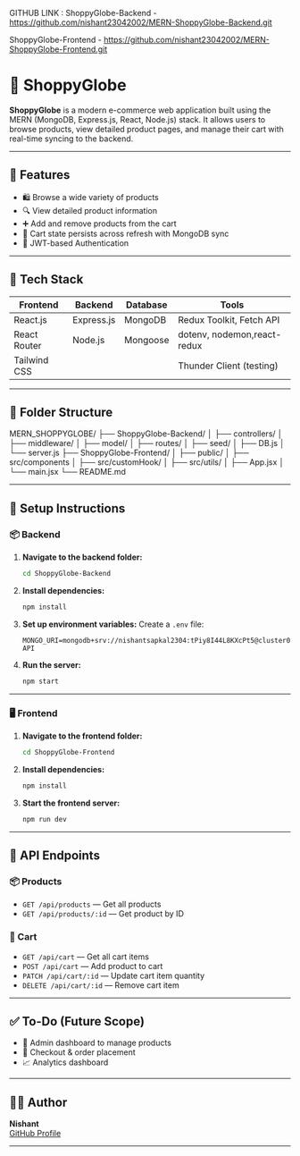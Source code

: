 GITHUB LINK :
ShoppyGlobe-Backend -  https://github.com/nishant23042002/MERN-ShoppyGlobe-Backend.git 

ShoppyGlobe-Frontend - https://github.com/nishant23042002/MERN-ShoppyGlobe-Frontend.git



# 🛒 ShoppyGlobe

**ShoppyGlobe** is a modern e-commerce web application built using the MERN (MongoDB, Express.js, React, Node.js) stack. It allows users to browse products, view detailed product pages, and manage their cart with real-time syncing to the backend.

---


## 🚀 Features

- 🛍️ Browse a wide variety of products
- 🔍 View detailed product information
- ➕ Add and remove products from the cart
- 🔁 Cart state persists across refresh with MongoDB sync
- 🔐 JWT-based Authentication 

---

## 🧱 Tech Stack

| Frontend        | Backend         | Database | Tools           |
|----------------|-----------------|----------|------------------|
| React.js        | Express.js       | MongoDB  | Redux Toolkit, Fetch API |
| React Router    | Node.js         | Mongoose | dotenv, nodemon,react-redux  |
| Tailwind CSS    |                 |          | Thunder Client (testing) |

---

## 📁 Folder Structure

MERN_SHOPPYGLOBE/
├── ShoppyGlobe-Backend/
│ ├── controllers/
│ ├── middleware/
│ ├── model/
│ ├── routes/
│ ├── seed/
│ ├── DB.js
│ └── server.js
├── ShoppyGlobe-Frontend/
│ ├── public/
│ ├── src/components
│ ├── src/customHook/
│ ├── src/utils/
│ ├── App.jsx
│ └── main.jsx
└── README.md


---

## 🔧 Setup Instructions

### 📦 Backend

1. **Navigate to the backend folder:**
    ```bash
    cd ShoppyGlobe-Backend
    ```

2. **Install dependencies:**
    ```bash
    npm install
    ```

3. **Set up environment variables:**
    Create a `.env` file:
    ```.env
    MONGO_URI=mongodb+srv://nishantsapkal2304:tPiy8I44L8KXcPt5@cluster0.7uihp7l.mongodb.net/ShoppyGlobe-API
    ```

4. **Run the server:**
    ```bash
    npm start
    ```

---

### 🖥️ Frontend

1. **Navigate to the frontend folder:**
    ```bash
    cd ShoppyGlobe-Frontend
    ```

2. **Install dependencies:**
    ```bash
    npm install
    ```

3. **Start the frontend server:**
    ```bash
    npm run dev
    ```

---

## 📡 API Endpoints

### 📦 Products
- `GET /api/products` — Get all products
- `GET /api/products/:id` — Get product by ID

### 🛒 Cart
- `GET /api/cart` — Get all cart items
- `POST /api/cart` — Add product to cart
- `PATCH /api/cart/:id` — Update cart item quantity
- `DELETE /api/cart/:id` — Remove cart item

---

## ✅ To-Do (Future Scope)

- 🧑 Admin dashboard to manage products
- 🛒 Checkout & order placement
- 📈 Analytics dashboard

---

## 🧑‍💻 Author

**Nishant**  
[GitHub Profile](https://github.com/nishant23042002)

---


